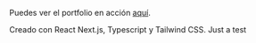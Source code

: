 Puedes ver el portfolio en acción [aquí](https://tonitete.github.io/portfolio/).

Creado con React Next.js, Typescript y Tailwind CSS.
Just a test
